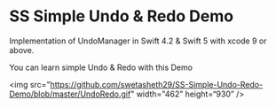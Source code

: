 # SS Simple Undo & Redo Demo

Implementation of UndoManager in Swift 4.2 & Swift 5 with xcode 9 or above.

You can learn simple Undo & Redo with this Demo

<img src="https://github.com/swetasheth29/SS-Simple-Undo-Redo-Demo/blob/master/UndoRedo.gif" width="462” height=“930” />
